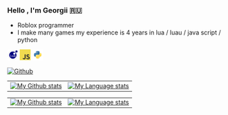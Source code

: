 ### Hello , I'm Georgii 🇷🇺
- Roblox programmer 
- I make many games my experience is 4 years in lua / luau / java script / python 

<code><img height="25" alt="lua" src="https://raw.githubusercontent.com/github/explore/80688e429a7d4ef2fca1e82350fe8e3517d3494d/topics/lua/lua.png"></code>
<code><img height="25" alt="java script" src="https://raw.githubusercontent.com/github/explore/80688e429a7d4ef2fca1e82350fe8e3517d3494d/topics/javascript/javascript.png"></code>
<code><img height="25" alt="python" src="https://raw.githubusercontent.com/github/explore/80688e429a7d4ef2fca1e82350fe8e3517d3494d/topics/python/python.png"></code>

[![Github](https://img.shields.io/github/followers/zoi1op?label=Follow&style=social)](https://github.com/zoi1op)

<!-- GRS (Light Mode) -->
<a href="https://github.com/zoi1op#gh-light-mode-only">
  <table cellspacing="0" cellpadding="0">
    <tr>
      <td style="border: 0;">
          <img
            src="https://github-readme-stats-steel-omega.vercel.app/api?username=zoi1op&show_icons=true&include_all_commits=true&hide_border=true&number_format=long&rank_icon=percentile&show=reviews,discussions_started,discussions_answered,prs_merged,prs_merged_percentage#gh-light-mode-only"
            alt="My Github stats"
            height="330"
          />
      </td>
      <td style="border: 0;">
          <img
            src="https://github-readme-stats-steel-omega.vercel.app/api/top-langs/?username=zoi1op&layout=pie&hide_border=true&langs_count=10&size_weight=0.5&count_weight=0.5#gh-light-mode-only"
            alt="My Language stats"
            width="300"
          />
      </td>
    </tr>
  </table>
</a>

<!-- GRS (Dark Mode) -->
<a href="https://github.com/zoi1op#gh-dark-mode-only">
  <table cellspacing="0" cellpadding="0">
    <tr>
      <td style="border: 0;">
        <img
          src="https://github-readme-stats-steel-omega.vercel.app/api?username=zoi1op&show_icons=true&include_all_commits=true&icon_color=ffffff&title_color=ffffff&text_color=ffffff&bg_color=4c0c07&hide_border=true&number_format=long&rank_icon=percentile&show=reviews,discussions_started,discussions_answered,prs_merged,prs_merged_percentage#gh-dark-mode-only"
          alt="My Github stats"
          height="330"
        />
      </td>
      <td style="border: 0;">
        <img
          src="https://github-readme-stats-steel-omega.vercel.app/api/top-langs/?username=zoi1op&layout=pie&icon_color=ffffff&title_color=ffffff&text_color=ffffff&bg_color=4c0c07&hide_border=true&langs_count=10&size_weight=0.5&count_weight=0.5#gh-dark-mode-only"
          alt="My Language stats"
          width="300"
        />
      </td>
    </tr>
  </table>
</a>
